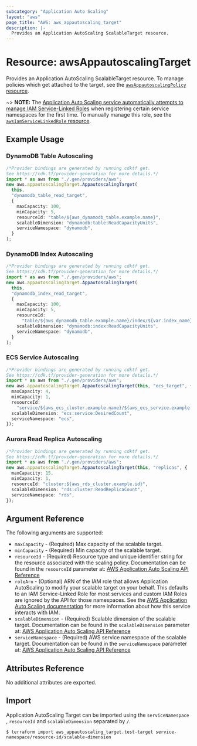 ```yaml
---
subcategory: "Application Auto Scaling"
layout: "aws"
page_title: "AWS: aws_appautoscaling_target"
description: |-
  Provides an Application AutoScaling ScalableTarget resource.
---
```


# Resource: awsAppautoscalingTarget

Provides an Application AutoScaling ScalableTarget resource. To manage policies which get attached to the target, see the [`awsAppautoscalingPolicy` resource](/docs/providers/aws/r/appautoscaling_policy.html).

\~> **NOTE:** The [Application Auto Scaling service automatically attempts to manage IAM Service-Linked Roles](https://docs.aws.amazon.com/autoscaling/application/userguide/security_iam_service-with-iam.html#security_iam_service-with-iam-roles) when registering certain service namespaces for the first time. To manually manage this role, see the [`awsIamServiceLinkedRole` resource](/docs/providers/aws/r/iam_service_linked_role.html).

## Example Usage

### DynamoDB Table Autoscaling

```typescript
/*Provider bindings are generated by running cdktf get.
See https://cdk.tf/provider-generation for more details.*/
import * as aws from "./.gen/providers/aws";
new aws.appautoscalingTarget.AppautoscalingTarget(
  this,
  "dynamodb_table_read_target",
  {
    maxCapacity: 100,
    minCapacity: 5,
    resourceId: "table/${aws_dynamodb_table.example.name}",
    scalableDimension: "dynamodb:table:ReadCapacityUnits",
    serviceNamespace: "dynamodb",
  }
);

```

### DynamoDB Index Autoscaling

```typescript
/*Provider bindings are generated by running cdktf get.
See https://cdk.tf/provider-generation for more details.*/
import * as aws from "./.gen/providers/aws";
new aws.appautoscalingTarget.AppautoscalingTarget(
  this,
  "dynamodb_index_read_target",
  {
    maxCapacity: 100,
    minCapacity: 5,
    resourceId:
      "table/${aws_dynamodb_table.example.name}/index/${var.index_name}",
    scalableDimension: "dynamodb:index:ReadCapacityUnits",
    serviceNamespace: "dynamodb",
  }
);

```

### ECS Service Autoscaling

```typescript
/*Provider bindings are generated by running cdktf get.
See https://cdk.tf/provider-generation for more details.*/
import * as aws from "./.gen/providers/aws";
new aws.appautoscalingTarget.AppautoscalingTarget(this, "ecs_target", {
  maxCapacity: 4,
  minCapacity: 1,
  resourceId:
    "service/${aws_ecs_cluster.example.name}/${aws_ecs_service.example.name}",
  scalableDimension: "ecs:service:DesiredCount",
  serviceNamespace: "ecs",
});

```

### Aurora Read Replica Autoscaling

```typescript
/*Provider bindings are generated by running cdktf get.
See https://cdk.tf/provider-generation for more details.*/
import * as aws from "./.gen/providers/aws";
new aws.appautoscalingTarget.AppautoscalingTarget(this, "replicas", {
  maxCapacity: 15,
  minCapacity: 1,
  resourceId: "cluster:${aws_rds_cluster.example.id}",
  scalableDimension: "rds:cluster:ReadReplicaCount",
  serviceNamespace: "rds",
});

```

## Argument Reference

The following arguments are supported:

* `maxCapacity` - (Required) Max capacity of the scalable target.
* `minCapacity` - (Required) Min capacity of the scalable target.
* `resourceId` - (Required) Resource type and unique identifier string for the resource associated with the scaling policy. Documentation can be found in the `resourceId` parameter at: [AWS Application Auto Scaling API Reference](https://docs.aws.amazon.com/autoscaling/application/APIReference/API_RegisterScalableTarget.html#API_RegisterScalableTarget_RequestParameters)
* `roleArn` - (Optional) ARN of the IAM role that allows Application AutoScaling to modify your scalable target on your behalf. This defaults to an IAM Service-Linked Role for most services and custom IAM Roles are ignored by the API for those namespaces. See the [AWS Application Auto Scaling documentation](https://docs.aws.amazon.com/autoscaling/application/userguide/security_iam_service-with-iam.html#security_iam_service-with-iam-roles) for more information about how this service interacts with IAM.
* `scalableDimension` - (Required) Scalable dimension of the scalable target. Documentation can be found in the `scalableDimension` parameter at: [AWS Application Auto Scaling API Reference](https://docs.aws.amazon.com/autoscaling/application/APIReference/API_RegisterScalableTarget.html#API_RegisterScalableTarget_RequestParameters)
* `serviceNamespace` - (Required) AWS service namespace of the scalable target. Documentation can be found in the `serviceNamespace` parameter at: [AWS Application Auto Scaling API Reference](https://docs.aws.amazon.com/autoscaling/application/APIReference/API_RegisterScalableTarget.html#API_RegisterScalableTarget_RequestParameters)

## Attributes Reference

No additional attributes are exported.

## Import

Application AutoScaling Target can be imported using the `serviceNamespace` , `resourceId` and `scalableDimension` separated by `/`.

```console
$ terraform import aws_appautoscaling_target.test-target service-namespace/resource-id/scalable-dimension
```
